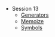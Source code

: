 - Session 13
  - [Generators](Session-13/Generators/generators.js)
  - [Memoize](Session-13/Memoize/memoize.js)
  - [Symbols](Session-13/Symbols/symbols.js)